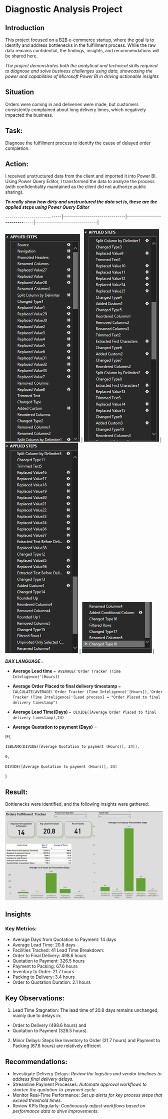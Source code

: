 # Diagnostic Analysis Project

## Introduction
This project focused on a B2B e-commerce startup, where the goal is to identify and address bottlenecks in the fulfillment process. While the raw data remains confidential, the findings, insights, and recommendations will be shared here. 

_The project demonstrates both the analytical and technical skills required to diagnose and solve business challenges using data, showcasing the power and capabilities of Microsoft Power BI in driving actionable insights_

## Situation
Orders were coming in and deliveries were made, but customers consistently complained about long delivery times, which negatively impacted the business.

## Task:
 Diagnose the fulfillment process to identify the cause of delayed order completion.

## Action:
I received unstructured data from the client and imported it into Power BI. Using Power Query Editor, I transformed the data to analyze the process (with confidentiality maintained as the client did not authorize public sharing).

**_To really show how dirty and unstructured the data set is, these are the applied steps using Power Query Editor_** 


----------------------------|-------------------------------|-------------------------------|-------------------------------|

 ![](applied_stepi.png)     |    ![](applied_stepii.png)    |  ![](applied_stepiii.png)     |  ![](applied_stepiv.png)      |
                            



_**DAX LANGUAGE :**_

- **Average Lead time** `= AVERAGE('Order Tracker (Time Inteligence)'[Hours])`

- **Average Order Placed to final delivery timestamp** `= CALCULATE(AVERAGE('Order Tracker (Time Inteligence)'[Hours]),'Order Tracker (Time Inteligence)'[Lead process] = "Order Placed to final delivery timestamp")`

- **Average Lead Time(Days)** `= DIVIDE([Average Order Placed to final delivery timestamp],24)`

- **Average Quotation to payment (Days)** = 

IF(
   
    ISBLANK(DIVIDE([Average Quotation to payment (Hours)], 24)),
  
    0,
   
    DIVIDE([Average Quotation to payment (Hours)], 24)

)




## Result:
Bottlenecks were identified, and the following insights were gathered:

![](report.png)

## Insights
### Key Metrics:
- Average Days from Quotation to Payment: 14 days
- Average Lead Time: 20.8 days
- Facilities Tracked: 41
Lead Time Breakdown:
- Order to Final Delivery: 498.6 hours
- Quotation to Payment: 326.5 hours
- Payment to Packing: 67.6 hours
- Inventory to Order: 21.7 hours
- Packing to Delivery: 3.4 hours
- Order to Quotation Duration: 2.1 hours
## Key Observations:
1.	Lead Time Stagnation: The lead time of 20.8 days remains unchanged, mainly due to delays in:
- Order to Delivery (498.6 hours) and
- Quotation to Payment (326.5 hours).
2.	Minor Delays: Steps like Inventory to Order (21.7 hours) and Payment to Packing (67.6 hours) are relatively efficient

## Recommendations:
- Investigate Delivery Delays: _Review the logistics and vendor timelines to address final delivery delays_.
- Streamline Payment Processes: _Automate approval workflows to shorten the quotation-to-payment cycle_.
- Monitor Real-Time Performance: _Set up alerts for key process steps that exceed threshold times_.
- Review KPIs Regularly: _Continuously adjust workflows based on performance data to drive improvements_.




